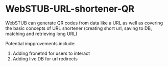 # WebSTUB-URL-shortener-QR

WebSTUB can generate QR codes from data like a URL as well as covering the basic concepts of URL shortener (creating short url, saving to DB, matching and retrieving long URL)

Potential impprovements include:
1. Adding fronetnd for users to interact
2. Adding live DB for url redirects
